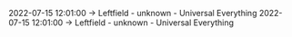 2022-07-15 12:01:00 -> Leftfield - unknown - Universal Everything
2022-07-15 12:01:00 -> Leftfield - unknown - Universal Everything
